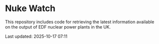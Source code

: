 # Nuke Watch

This repository includes code for retrieving the latest information available on the output of EDF nuclear power plants in the UK.

Last updated: 2025-10-17 07:11